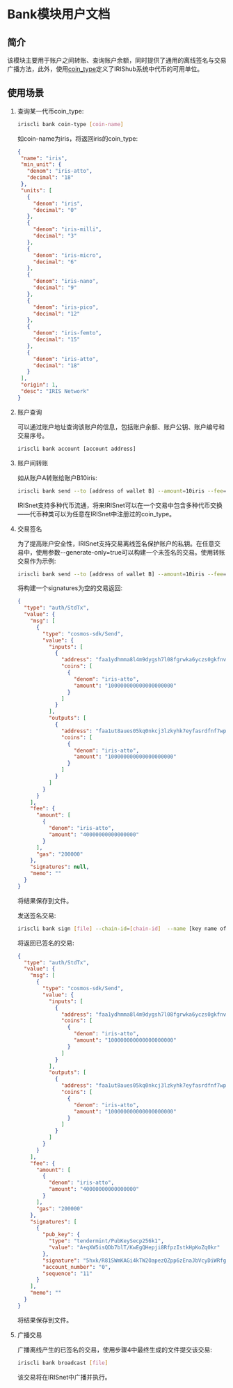 # Bank模块用户文档

## 简介 
该模块主要用于账户之间转账、查询账户余额，同时提供了通用的离线签名与交易广播方法，此外，使用[coin_type](./basic-concepts/coin-type.md)定义了IRIShub系统中代币的可用单位。

## 使用场景

1. 查询某一代币coin_type:
    ```bash
    iriscli bank coin-type [coin-name]
    ```
    如coin-name为iris，将返回iris的coin_type:
    ```json
    {
     "name": "iris",
     "min_unit": {
       "denom": "iris-atto",
       "decimal": "18"
     },
     "units": [
       {
         "denom": "iris",
         "decimal": "0"
       },
       {
         "denom": "iris-milli",
         "decimal": "3"
       },
       {
         "denom": "iris-micro",
         "decimal": "6"
       },
       {
         "denom": "iris-nano",
         "decimal": "9"
       },
       {
         "denom": "iris-pico",
         "decimal": "12"
       },
       {
         "denom": "iris-femto",
         "decimal": "15"
       },
       {
         "denom": "iris-atto",
         "decimal": "18"
       }
     ],
     "origin": 1,
     "desc": "IRIS Network"
    }
    ```

2. 账户查询

    可以通过账户地址查询该账户的信息，包括账户余额、账户公钥、账户编号和交易序号。
    ```bash
    iriscli bank account [account address]
    ```

3. 账户间转账

    如从账户A转账给账户B10iris:
    ```bash
    iriscli bank send --to [address of wallet B] --amount=10iris --fee=0.004iris --from=[key name of wallet A] --chain-id=[chain-id]
    ```
    IRISnet支持多种代币流通，将来IRISnet可以在一个交易中包含多种代币交换——代币种类可以为任意在IRISnet中注册过的coin_type。

4. 交易签名

    为了提高账户安全性，IRISnet支持交易离线签名保护账户的私钥。在任意交易中，使用参数--generate-only=true可以构建一个未签名的交易。使用转账交易作为示例:
    ```bash
    iriscli bank send --to [address of wallet B] --amount=10iris --fee=0.004iris --from=[key name of wallet A] --generate-only=true
    ```
    将构建一个signatures为空的交易返回:
    ```json
    {
      "type": "auth/StdTx",
      "value": {
        "msg": [
          {
            "type": "cosmos-sdk/Send",
            "value": {
              "inputs": [
                {
                  "address": "faa1ydhmma8l4m9dygsh7l08fgrwka6yczs0gkfnvd",
                  "coins": [
                    {
                      "denom": "iris-atto",
                      "amount": "100000000000000000000"
                    }
                  ]
                }
              ],
              "outputs": [
                {
                  "address": "faa1ut8aues05kq0nkcj3lzkyhk7eyfasrdfnf7wph",
                  "coins": [
                    {
                      "denom": "iris-atto",
                      "amount": "100000000000000000000"
                    }
                  ]
                }
              ]
            }
          }
        ],
        "fee": {
          "amount": [
            {
              "denom": "iris-atto",
              "amount": "40000000000000000"
            }
          ],
          "gas": "200000"
        },
        "signatures": null,
        "memo": ""
      }
    }
    ```
    将结果保存到文件。
    
    发送签名交易:
    ```bash
    iriscli bank sign [file] --chain-id=[chain-id]  --name [key name of from account] 
    ```
    将返回已签名的交易:
    ```json
    {
      "type": "auth/StdTx",
      "value": {
        "msg": [
          {
            "type": "cosmos-sdk/Send",
            "value": {
              "inputs": [
                {
                  "address": "faa1ydhmma8l4m9dygsh7l08fgrwka6yczs0gkfnvd",
                  "coins": [
                    {
                      "denom": "iris-atto",
                      "amount": "100000000000000000000"
                    }
                  ]
                }
              ],
              "outputs": [
                {
                  "address": "faa1ut8aues05kq0nkcj3lzkyhk7eyfasrdfnf7wph",
                  "coins": [
                    {
                      "denom": "iris-atto",
                      "amount": "100000000000000000000"
                    }
                  ]
                }
              ]
            }
          }
        ],
        "fee": {
          "amount": [
            {
              "denom": "iris-atto",
              "amount": "40000000000000000"
            }
          ],
          "gas": "200000"
        },
        "signatures": [
          {
            "pub_key": {
              "type": "tendermint/PubKeySecp256k1",
              "value": "A+qXW5isQDb7blT/KwEgQHepji8RfpzIstkHpKoZq0kr"
            },
            "signature": "5hxk/R81SWmKAGi4kTW2OapezQZpp6zEnaJbVcyDiWRfgBm4Uejq8+CDk6uzk0aFSgAZzz06E014UkgGpelU7w==",
            "account_number": "0",
            "sequence": "11"
          }
        ],
        "memo": ""
      }
    }
    ```
    将结果保存到文件。
    
5. 广播交易

    广播离线产生的已签名的交易，使用步骤4中最终生成的文件提交该交易:
    ```bash
    iriscli bank broadcast [file]
    ```
    该交易将在IRISnet中广播并执行。
     
